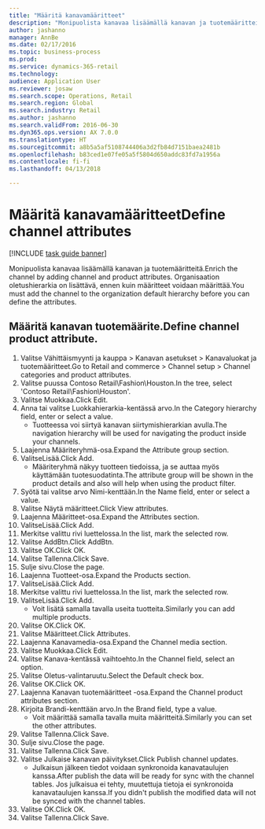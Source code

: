 ```yaml
--- 
title: "Määritä kanavamääritteet"
description: "Monipuolista kanavaa lisäämällä kanavan ja tuotemääritteitä."
author: jashanno
manager: AnnBe
ms.date: 02/17/2016
ms.topic: business-process
ms.prod: 
ms.service: dynamics-365-retail
ms.technology: 
audience: Application User
ms.reviewer: josaw
ms.search.scope: Operations, Retail
ms.search.region: Global
ms.search.industry: Retail
ms.author: jashanno
ms.search.validFrom: 2016-06-30
ms.dyn365.ops.version: AX 7.0.0
ms.translationtype: HT
ms.sourcegitcommit: a8b5a5af5108744406a3d2fb84d7151baea2481b
ms.openlocfilehash: b83ced1e07fe05a5f5804d650addc83fd7a1956a
ms.contentlocale: fi-fi
ms.lasthandoff: 04/13/2018

---
```

# <a name="define-channel-attributes"></a><span data-ttu-id="ad404-103">Määritä kanavamääritteet</span><span class="sxs-lookup"><span data-stu-id="ad404-103">Define channel attributes</span></span>

[!INCLUDE [task guide banner](../includes/task-guide-banner.md)]

<span data-ttu-id="ad404-104">Monipuolista kanavaa lisäämällä kanavan ja tuotemääritteitä.</span><span class="sxs-lookup"><span data-stu-id="ad404-104">Enrich the channel by adding channel and product attributes.</span></span> <span data-ttu-id="ad404-105">Organisaation oletushierarkia on lisättävä, ennen kuin määritteet voidaan määrittää.</span><span class="sxs-lookup"><span data-stu-id="ad404-105">You must add the channel to the organization default hierarchy before you can define the attributes.</span></span>


## <a name="define-channel-product-attribute"></a><span data-ttu-id="ad404-106">Määritä kanavan tuotemäärite.</span><span class="sxs-lookup"><span data-stu-id="ad404-106">Define channel product attribute.</span></span>
1. <span data-ttu-id="ad404-107">Valitse Vähittäismyynti ja kauppa > Kanavan asetukset > Kanavaluokat ja tuotemääritteet.</span><span class="sxs-lookup"><span data-stu-id="ad404-107">Go to Retail and commerce > Channel setup > Channel categories and product attributes.</span></span>
2. <span data-ttu-id="ad404-108">Valitse puussa Contoso Retail\Fashion\Houston.</span><span class="sxs-lookup"><span data-stu-id="ad404-108">In the tree, select 'Contoso Retail\Fashion\Houston'.</span></span>
3. <span data-ttu-id="ad404-109">Valitse Muokkaa.</span><span class="sxs-lookup"><span data-stu-id="ad404-109">Click Edit.</span></span>
4. <span data-ttu-id="ad404-110">Anna tai valitse Luokkahierarkia-kentässä arvo.</span><span class="sxs-lookup"><span data-stu-id="ad404-110">In the Category hierarchy field, enter or select a value.</span></span>
    * <span data-ttu-id="ad404-111">Tuotteessa voi siirtyä kanavan siirtymishierarkian avulla.</span><span class="sxs-lookup"><span data-stu-id="ad404-111">The navigation hierarchy will be used for navigating the product inside your channels.</span></span>  
5. <span data-ttu-id="ad404-112">Laajenna Määriteryhmä-osa.</span><span class="sxs-lookup"><span data-stu-id="ad404-112">Expand the Attribute group section.</span></span>
6. <span data-ttu-id="ad404-113">ValitseLisää.</span><span class="sxs-lookup"><span data-stu-id="ad404-113">Click Add.</span></span>
    * <span data-ttu-id="ad404-114">Määriteryhmä näkyy tuotteen tiedoissa, ja se auttaa myös käyttämään tuotesuodatinta.</span><span class="sxs-lookup"><span data-stu-id="ad404-114">The attribute group will be shown in the product details and also will help when using the product filter.</span></span>  
7. <span data-ttu-id="ad404-115">Syötä tai valitse arvo Nimi-kenttään.</span><span class="sxs-lookup"><span data-stu-id="ad404-115">In the Name field, enter or select a value.</span></span>
8. <span data-ttu-id="ad404-116">Valitse Näytä määritteet.</span><span class="sxs-lookup"><span data-stu-id="ad404-116">Click View attributes.</span></span>
9. <span data-ttu-id="ad404-117">Laajenna Määritteet-osa.</span><span class="sxs-lookup"><span data-stu-id="ad404-117">Expand the Attributes section.</span></span>
10. <span data-ttu-id="ad404-118">ValitseLisää.</span><span class="sxs-lookup"><span data-stu-id="ad404-118">Click Add.</span></span>
11. <span data-ttu-id="ad404-119">Merkitse valittu rivi luettelossa.</span><span class="sxs-lookup"><span data-stu-id="ad404-119">In the list, mark the selected row.</span></span>
12. <span data-ttu-id="ad404-120">Valitse AddBtn.</span><span class="sxs-lookup"><span data-stu-id="ad404-120">Click AddBtn.</span></span>
13. <span data-ttu-id="ad404-121">Valitse OK.</span><span class="sxs-lookup"><span data-stu-id="ad404-121">Click OK.</span></span>
14. <span data-ttu-id="ad404-122">Valitse Tallenna.</span><span class="sxs-lookup"><span data-stu-id="ad404-122">Click Save.</span></span>
15. <span data-ttu-id="ad404-123">Sulje sivu.</span><span class="sxs-lookup"><span data-stu-id="ad404-123">Close the page.</span></span>
16. <span data-ttu-id="ad404-124">Laajenna Tuotteet-osa.</span><span class="sxs-lookup"><span data-stu-id="ad404-124">Expand the Products section.</span></span>
17. <span data-ttu-id="ad404-125">ValitseLisää.</span><span class="sxs-lookup"><span data-stu-id="ad404-125">Click Add.</span></span>
18. <span data-ttu-id="ad404-126">Merkitse valittu rivi luettelossa.</span><span class="sxs-lookup"><span data-stu-id="ad404-126">In the list, mark the selected row.</span></span>
19. <span data-ttu-id="ad404-127">ValitseLisää.</span><span class="sxs-lookup"><span data-stu-id="ad404-127">Click Add.</span></span>
    * <span data-ttu-id="ad404-128">Voit lisätä samalla tavalla useita tuotteita.</span><span class="sxs-lookup"><span data-stu-id="ad404-128">Similarly you can add multiple products.</span></span>  
20. <span data-ttu-id="ad404-129">Valitse OK.</span><span class="sxs-lookup"><span data-stu-id="ad404-129">Click OK.</span></span>
21. <span data-ttu-id="ad404-130">Valitse Määritteet.</span><span class="sxs-lookup"><span data-stu-id="ad404-130">Click Attributes.</span></span>
22. <span data-ttu-id="ad404-131">Laajenna Kanavamedia-osa.</span><span class="sxs-lookup"><span data-stu-id="ad404-131">Expand the Channel media section.</span></span>
23. <span data-ttu-id="ad404-132">Valitse Muokkaa.</span><span class="sxs-lookup"><span data-stu-id="ad404-132">Click Edit.</span></span>
24. <span data-ttu-id="ad404-133">Valitse Kanava-kentässä vaihtoehto.</span><span class="sxs-lookup"><span data-stu-id="ad404-133">In the Channel field, select an option.</span></span>
25. <span data-ttu-id="ad404-134">Valitse Oletus-valintaruutu.</span><span class="sxs-lookup"><span data-stu-id="ad404-134">Select the Default check box.</span></span>
26. <span data-ttu-id="ad404-135">Valitse OK.</span><span class="sxs-lookup"><span data-stu-id="ad404-135">Click OK.</span></span>
27. <span data-ttu-id="ad404-136">Laajenna Kanavan tuotemääritteet -osa.</span><span class="sxs-lookup"><span data-stu-id="ad404-136">Expand the Channel product attributes section.</span></span>
28. <span data-ttu-id="ad404-137">Kirjoita Brandi-kenttään arvo.</span><span class="sxs-lookup"><span data-stu-id="ad404-137">In the Brand field, type a value.</span></span>
    * <span data-ttu-id="ad404-138">Voit määrittää samalla tavalla muita määritteitä.</span><span class="sxs-lookup"><span data-stu-id="ad404-138">Similarly you can set the other attributes.</span></span>  
29. <span data-ttu-id="ad404-139">Valitse Tallenna.</span><span class="sxs-lookup"><span data-stu-id="ad404-139">Click Save.</span></span>
30. <span data-ttu-id="ad404-140">Sulje sivu.</span><span class="sxs-lookup"><span data-stu-id="ad404-140">Close the page.</span></span>
31. <span data-ttu-id="ad404-141">Valitse Tallenna.</span><span class="sxs-lookup"><span data-stu-id="ad404-141">Click Save.</span></span>
32. <span data-ttu-id="ad404-142">Valitse Julkaise kanavan päivitykset.</span><span class="sxs-lookup"><span data-stu-id="ad404-142">Click Publish channel updates.</span></span>
    * <span data-ttu-id="ad404-143">Julkaisun jälkeen tiedot voidaan synkronoida kanavataulujen kanssa.</span><span class="sxs-lookup"><span data-stu-id="ad404-143">After publish the data will be ready for sync with the channel tables.</span></span> <span data-ttu-id="ad404-144">Jos julkaisua ei tehty, muutettuja tietoja ei synkronoida kanavataulujen kanssa.</span><span class="sxs-lookup"><span data-stu-id="ad404-144">If you didn't publish the modified data will not be synced with the channel tables.</span></span>  
33. <span data-ttu-id="ad404-145">Valitse OK.</span><span class="sxs-lookup"><span data-stu-id="ad404-145">Click OK.</span></span>
34. <span data-ttu-id="ad404-146">Valitse Tallenna.</span><span class="sxs-lookup"><span data-stu-id="ad404-146">Click Save.</span></span>


